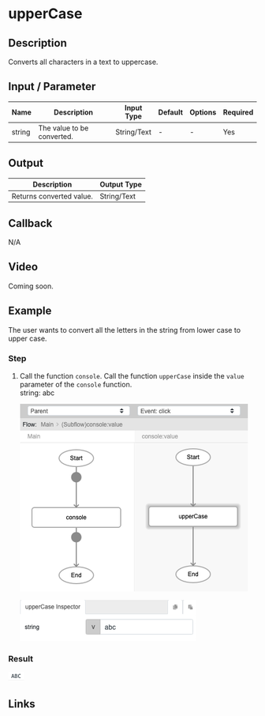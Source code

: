 ﻿# upperCase

## Description

Converts all characters in a text to uppercase.

## Input / Parameter

| Name | Description | Input Type | Default | Options | Required |
| ------ | ------ | ------ | ------ | ------ | ------ |
| string | The value to be converted. | String/Text | - | - | Yes |

## Output

| Description | Output Type |
| ------ | ------ |
| Returns converted value. | String/Text |

## Callback

N/A

## Video

Coming soon.

## Example

The user wants to convert all the letters in the string from lower case to upper case.

### Step

1. Call the function `console`. Call the function `upperCase` inside the `value` parameter of the `console` function.<br>
   string: abc<br />
    
    ![](./upperCase-step-1.png)

    ![](./upperCase-step-2.png)

### Result

![](./upperCase-result-1.png)

## Links